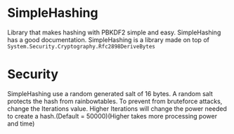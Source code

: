 # SimpleHashing
Library that makes hashing with PBKDF2 simple and easy.
SimpleHashing has a good documentation.
SimpleHashing is a library made on top of `System.Security.Cryptography.Rfc2898DeriveBytes`

# Security
SimpleHashing use a random generated salt of 16 bytes.
A random salt protects the hash from rainbowtables.
To prevent from bruteforce attacks, change the Iterations value.
Higher Iterations will change the power needed to create a hash.(Default = 50000)(Higher takes more processing power and time)

